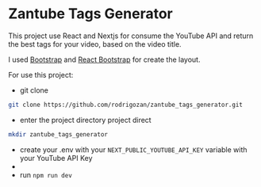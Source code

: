 # Zantube Tags Generator

This project use React and Nextjs for consume the YouTube API and return the best tags for your video, based on the video title.

I used [Bootstrap](https://getbootstrap.com) and [React Bootstrap](https://react-bootstrap.netlify.app/) for create the layout.

For use this project:

- git clone
```bash
git clone https://github.com/rodrigozan/zantube_tags_generator.git
```

- enter the project directory project direct

```bash
mkdir zantube_tags_generator
```

- create your .env with your `NEXT_PUBLIC_YOUTUBE_API_KEY` variable with your YouTube API Key
- 
- run `npm run dev`

